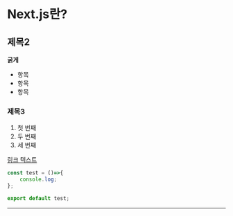 # Next.js란?

## 제목2
**굵게**
- 항목
- 항목
- 항목

### 제목3

1. 첫 번째
2. 두 번째
3. 세 번째

[링크 텍스트](https://example.com)


```javascript
const test = ()=>{
    console.log;
};

export default test;
``` 
----------------------------------------------------

